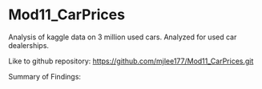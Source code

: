# Mod11_CarPrices
Analysis of kaggle data on 3 million used cars.  Analyzed for used car dealerships.

Like to github repository: https://github.com/mjlee177/Mod11_CarPrices.git

Summary of Findings:

